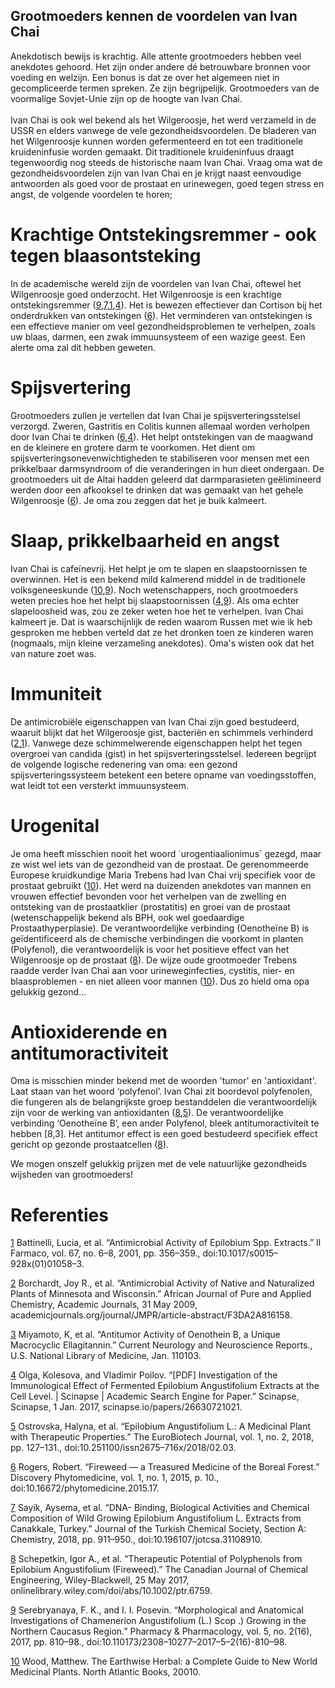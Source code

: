 ## Grootmoeders kennen de voordelen van Ivan Chai

Anekdotisch bewijs is krachtig. Alle attente grootmoeders hebben veel anekdotes gehoord. Het zijn onder andere dé betrouwbare bronnen voor voeding en welzijn. Een bonus is dat ze over het algemeen niet in gecompliceerde termen spreken. Ze zijn begrijpelijk. 
Grootmoeders van de voormalige Sovjet-Unie zijn op de hoogte van Ivan Chai. 
<br><br>Ivan Chai is ook wel bekend als het Wilgeroosje, het werd verzameld in de USSR en elders vanwege de vele gezondheidsvoordelen. De bladeren van het Wilgenroosje kunnen worden gefermenteerd en tot een traditionele kruideninfusie worden gemaakt. Dit traditionele kruideninfuus draagt tegenwoordig nog steeds de historische naam Ivan Chai. Vraag oma wat de gezondheidsvoordelen zijn van Ivan Chai en je krijgt naast eenvoudige antwoorden als goed voor de prostaat en urinewegen, goed tegen stress en angst, de volgende voordelen te horen;

# Krachtige Ontstekingsremmer - ook tegen blaasontsteking
In de academische wereld zijn de voordelen van Ivan Chai, oftewel het Wilgenroosje goed onderzocht. Het Wilgenroosje is een krachtige ontstekingsremmer ([9],[7],[1],[4]). Het is bewezen effectiever dan Cortison bij het onderdrukken van ontstekingen ([6]). Het verminderen van ontstekingen is een effectieve manier om veel gezondheidsproblemen te verhelpen, zoals uw blaas, darmen, een zwak immuunsysteem of een wazige geest. Een alerte oma zal dit hebben geweten.

# Spijsvertering
Grootmoeders zullen je vertellen dat Ivan Chai je spijsverteringsstelsel verzorgd. Zweren, Gastritis en Colitis kunnen allemaal worden verholpen door Ivan Chai te drinken ([6],[4]). Het helpt ontstekingen van de maagwand en de kleinere en grotere darm te voorkomen. Het dient om spijsverteringsonevenwichtigheden te stabiliseren voor mensen met een prikkelbaar darmsyndroom of die veranderingen in hun dieet ondergaan. De grootmoeders uit de Altai hadden geleerd dat darmparasieten geëlimineerd werden door een afkooksel te drinken dat was gemaakt van het gehele Wilgenroosje ([6]). Je oma zou zeggen dat het je buik kalmeert.

# Slaap, prikkelbaarheid en angst
Ivan Chai is cafeïnevrij. Het helpt je om te slapen en slaapstoornissen te overwinnen. Het is een bekend mild kalmerend middel in de traditionele volksgeneeskunde ([10],[9]). Noch wetenschappers, noch grootmoeders weten precies hoe het helpt bij slaapstoornissen ([4],[9]). Als oma echter slapeloosheid was, zou ze zeker weten hoe het te verhelpen. Ivan Chai kalmeert je. Dat is waarschijnlijk de reden waarom Russen met wie ik heb gesproken me hebben verteld dat ze het dronken toen ze kinderen waren (nogmaals, mijn kleine verzameling anekdotes). Oma's wisten ook dat het van nature zoet was.

# Immuniteit
De antimicrobiële eigenschappen van Ivan Chai zijn goed bestudeerd, waaruit blijkt dat het Wilgeroosje gist, bacteriën en schimmels verhinderd ([2],[1]). Vanwege deze schimmelwerende eigenschappen helpt het tegen overgroei van candida (gist) in het spijsverteringsstelsel. Iedereen begrijpt de volgende logische redenering van oma: een gezond spijsverteringssysteem betekent een betere opname van voedingsstoffen, wat leidt tot een versterkt immuunsysteem.

# Urogenital
Je oma heeft misschien nooit het woord ´urogentiaalionimus´ gezegd, maar ze wist wel iets van de gezondheid van de prostaat. De gerenommeerde Europese kruidkundige Maria Trebens had Ivan Chai vrij specifiek voor de prostaat gebruikt ([10]). Het werd na duizenden anekdotes van mannen en vrouwen effectief bevonden voor het verhelpen van de zwelling en ontsteking van de prostaatklier (prostatitis) en groei van de prostaat  (wetenschappelijk bekend als BPH, ook wel goedaardige Prostaathyperplasie). De verantwoordelijke verbinding (Oenotheïne B) is geïdentificeerd als de chemische verbindingen die voorkomt in planten (Polyfenol), die verantwoordelijk is voor het positieve effect van het Wilgenroosje op de prostaat ([8]). De wijze oude grootmoeder Trebens raadde verder Ivan Chai aan voor urineweginfecties, cystitis, nier- en blaasproblemen - en niet alleen voor mannen ([10]). Dus zo hield oma opa gelukkig gezond…

# Antioxiderende en antitumoractiviteit
Oma is misschien minder bekend met de woorden 'tumor' en 'antioxidant'. Laat staan van het woord ‘polyfenol’. Ivan Chai zit boordevol polyfenolen, die fungeren als de belangrijkste groep bestanddelen die verantwoordelijk zijn voor de werking van antioxidanten ([8],[5]). De verantwoordelijke verbinding ‘Oenotheïne B’, een ander Polyfenol, bleek antitumoractiviteit te hebben [8,3]. Het antitumor effect is een goed bestudeerd specifiek effect gericht op gezonde prostaatcellen ([8]).

We mogen onszelf gelukkig prijzen met de vele natuurlijke gezondheids wijsheden van grootmoeders!

# Referenties
[1] Battinelli, Lucia, et al. “Antimicrobial Activity of Epilobium Spp. Extracts.” Il Farmaco, vol. 67, no. 6–8, 2001, pp. 356–359., doi:10.1017/s0015–928x(01)01058–3.

[2] Borchardt, Joy R., et al. “Antimicrobial Activity of Native and Naturalized Plants of Minnesota and Wisconsin.” African Journal of Pure and Applied Chemistry, Academic Journals, 31 May 2009, academicjournals.org/journal/JMPR/article-abstract/F3DA2A816158.

[3] Miyamoto, K, et al. “Antitumor Activity of Oenothein B, a Unique Macrocyclic Ellagitannin.” Current Neurology and Neuroscience Reports., U.S. National Library of Medicine, Jan. 110103.

[4] Olga, Kolesova, and Vladimir Poilov. “[PDF] Investigation of the Immunological Effect of Fermented Epilobium Angustifolium Extracts at the Cell Level. | Scinapse | Academic Search Engine for Paper.” Scinapse, Scinapse, 1 Jan. 2017, scinapse.io/papers/26630721021.

[5] Ostrovska, Halyna, et al. “Epilobium Angustifolium L.: A Medicinal Plant with Therapeutic Properties.” The EuroBiotech Journal, vol. 1, no. 2, 2018, pp. 127–131., doi:10.251100/issn2675–716x/2018/02.03.

[6] Rogers, Robert. “Fireweed — a Treasured Medicine of the Boreal Forest.” Discovery Phytomedicine, vol. 1, no. 1, 2015, p. 10., doi:10.16672/phytomedicine.2015.17.

[7] Sayik, Aysema, et al. “DNA- Binding, Biological Activities and Chemical Composition of Wild Growing Epilobium Angustifolium L. Extracts from Canakkale, Turkey.” Journal of the Turkish Chemical Society, Section A: Chemistry, 2018, pp. 911–950., doi:10.196107/jotcsa.31108910.

[8] Schepetkin, Igor A., et al. “Therapeutic Potential of Polyphenols from Epilobium Angustifolium (Fireweed).” The Canadian Journal of Chemical Engineering, Wiley-Blackwell, 25 May 2017, onlinelibrary.wiley.com/doi/abs/10.1002/ptr.6759.

[9] Serebryanaya, F. K., and I. I. Posevin. “Morphological and Anatomical Investigations of Chamenerion Angustifolium (L.) Scop .) Growing in the Northern Caucasus Region.” Pharmacy & Pharmacology, vol. 5, no. 2(16), 2017, pp. 810–98., doi:10.110173/2308–10277–2017–5–2(16)-810–98.

[10] Wood, Matthew. The Earthwise Herbal: a Complete Guide to New World Medicinal Plants. North Atlantic Books, 20010.

[1]: https://www.sciencedirect.com/science/article/pii/S0014827X01010473
[2]: https://www.researchgate.net/profile/R_Fulcher/publication/266883646_Antimicrobial_activity_of_native_and_naturalized_plants_of_Minnesota_and_Wisconsin/links/544e35770cf29473161a429a.pdf
[3]: https://onlinelibrary.wiley.com/doi/abs/10.1111/j.1349-7006.1993.tb02790.x 
[4]: https://elibrary.ru/item.asp?id=27136420
[5]: https://www.degruyter.com/downloadpdf/j/ebtj.2017.1.issue-2/10-24190-ISSN2564-615X-2017-02-03/10-24190-ISSN2564-615X-2017-02-03.pdf
[6]: https://phytomedicine.ejournals.ca/index.php/phytomedicine/article/view/16
[7]: https://dergipark.org.tr/tr/pub/jotcsa/issue/30155/319789
[8]: https://onlinelibrary.wiley.com/doi/abs/10.1002/ptr.5648
[9]: https://cyberleninka.ru/article/n/morfologo-anatomicheskoe-issledovanie-ivan-chaya-uzkolistnogo-chamenerion-angustifolium-l-scop-proizrastayuschego-na-severnom-kavkaze
[10]: https://books.google.nl/books?hl=en&lr=&id=Q2hmTVsfWB0C&oi=fnd&pg=PR9&dq=Wood,+Matthew.+The+Earthwise+Herbal:+a+Complete+Guide+to+New+World+Medicinal+Plants.+&ots=y2ohn_HUjW&sig=mclYYHy6l3pZduaDBuCoxJVywJU&redir_esc=y#v=onepage&q=Wood%2C%20Matthew.%20The%20Earthwise%20Herbal%3A%20a%20Complete%20Guide%20to%20New%20World%20Medicinal%20Plants.&f=false
[10]: https://books.google.nl/books?hl=en&lr=&id=Q2hmTVsfWB0C&oi=fnd&pg=PR9&dq=Wood,+Matthew.+The+Earthwise+Herbal:+a+Complete+Guide+to+New+World+Medicinal+Plants.+&ots=y2ohn_HUjW&sig=mclYYHy6l3pZduaDBuCoxJVywJU&redir_esc=y#v=onepage&q=Wood%2C%20Matthew.%20The%20Earthwise%20Herbal%3A%20a%20Complete%20Guide%20to%20New%20World%20Medicinal%20Plants.&f=false

